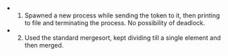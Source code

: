 - 1. Spawned a new process while sending the token to it, then printing to file and terminating the process. No possibility of deadlock.
- 2. Used the standard mergesort, kept dividing till a single element and then merged.